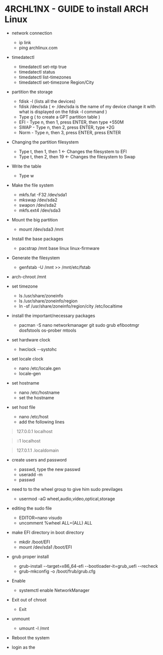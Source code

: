 # 4RCHL1NX - GUIDE to install ARCH Linux

- network connection
	- ip link
	- ping archlinux.com

- timedatectl 
	- timedatectl set-ntp true
	- timedatectl status
	- timedatectl list-timezones
	- timedatectl set-timezone Region/City

- partition the storage
	- fdisk -l (lists all the devices)
	- fdisk /dev/sda ( <- /dev/sda is the name of my device change it with what is displayed on the fdisk -l command )
	- Type g ( to create a GPT partition table )
	- EFI  - Type n, then 1, press ENTER, then type +550M
	- SWAP - Type n, then 2, press ENTER, type +2G
	- Norm - Type n, then 3, press ENTER, press ENTER

- Changing the partition filesystem
	- Type t, then 1, then 1	<- Changes the filesystem to EFI
	- Type t, then 2, then 19	<- Changes the filesystem to Swap

- Write the table
	- Type w

- Make the file system
	- mkfs.fat -F32 /dev/sda1
	- mkswap /dev/sda2
	- swapon /dev/sda2
	- mkfs.ext4 /dev/sda3

- Mount the big partition
	- mount /dev/sda3 /mnt

- Install the base packages
	- pacstrap /mnt base linux linux-firmware

- Generate the filesystem
	- genfstab -U /mnt >> /mnt/etc/fstab

- arch-chroot /mnt
- set timezone
	- ls /usr/share/zoneinfo
	- ls /usr/share/zoneinfo/region
	- ln -sf /usr/share/zoneinfo/region/city /etc/localtime

- install the important/necessary packages
	- pacman -S nano networkmanager git sudo grub efibootmgr dosfstools os-prober mtools

- set hardware clock
	- hwclock --systohc

- set locale clock
	- nano /etc/locale.gen
	- locale-gen

- set hostname
	- nano /etc/hostname
	- set the hostname

- set host file
	- nano /etc/host
	- add the following lines

>	127.0.0.1	localhost
  
>	::1	localhost
	
>	127.0.1.1	<hostname>.localdomain	<hostname>


- create users and password
	- passwd, type the new passwd
	- useradd -m <username>
	- passwd <username>

- need to <username> to the wheel group to give him sudo previlages
	- usermod -aG wheel,audio,video,optical,storage <username>

- editing the sudo file
	- EDITOR=nano visudo
	- uncomment %wheel ALL=(ALL) ALL

- make EFI directory in boot directory
	- mkdir /boot/EFI
	- mount /dev/sda1 /boot/EFI

- grub proper install
	- grub-install --target=x86_64-efi --bootloader-it=grub_uefi --recheck
	- grub-mkconfig -o /boot/frub/grub.cfg

- Enable 
	- systemctl enable NetworkManager

- Exit out of chroot
	- Exit

- unmount
	- umount -l /mnt

- Reboot the system

- login as the <usernane>
